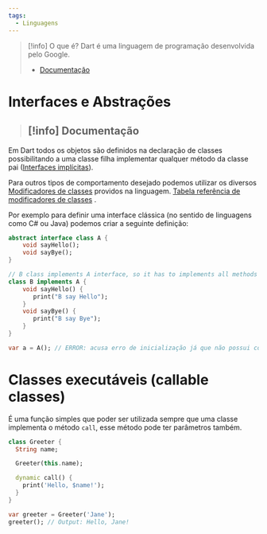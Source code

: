 ```yaml
---
tags:
  - Linguagens
---
```

>[!info] O que é?
>Dart é uma linguagem de programação desenvolvida pelo Google.
>
>- [Documentação](https://dart.dev/overview)

# Interfaces e Abstrações

> [!info] Documentação
> - 

Em Dart todos os objetos são definidos na declaração de classes possibilitando a uma classe filha implementar qualquer método da classe pai ([Interfaces implícitas](https://dart.dev/language/classes#implicit-interfaces)).

Para outros tipos de comportamento desejado podemos utilizar os diversos [Modificadores de classes](https://dart.dev/language/class-modifiers)  providos na linguagem. [Tabela referência de modificadores de classes](https://dart.dev/language/modifier-reference) .

Por exemplo para definir uma interface clássica (no sentido de linguagens como C# ou Java) podemos criar a seguinte definição:

```dart
abstract interface class A {
    void sayHello();
	void sayBye();
}

// B class implements A interface, so it has to implements all methods of A.
class B implements A {
    void sayHello() {
       print("B say Hello");
    }
    void sayBye() {
       print("B say Bye");
    }
}

var a = A(); // ERROR: acusa erro de inicialização já que não possui construtor
```

# Classes executáveis (callable classes)

É uma função simples que poder ser utilizada sempre que uma classe implementa o método `call`, esse método pode ter parâmetros também.

```dart
class Greeter {
  String name;

  Greeter(this.name);

  dynamic call() {
    print('Hello, $name!');
  }
}

var greeter = Greeter('Jane');
greeter(); // Output: Hello, Jane!
```
